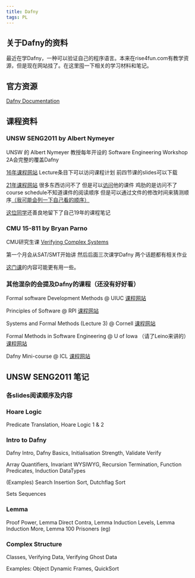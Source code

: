 ```yaml
---
title: Dafny
tags: PL
---
```


## 关于Dafny的资料

最近在学Dafny，一种可以验证自己的程序语言。本来在rise4fun.com有教学资源，但是现在网站挂了。在这里囤一下相关的学习材料和笔记。

<!--more-->

## 官方资源

[Dafny Documentation](https://dafny-lang.github.io/dafny/)

## 课程资料

### UNSW SENG2011 by Albert Nymeyer

UNSW 的 Albert Nymeyer 教授每年开设的 Software Engineering Workshop 2A会完整的覆盖Dafny

[16年课程网站](https://webcms3.cse.unsw.edu.au/SENG2011/16s1/) Lecture条目下可以访问课程计划 前四节课的slides可以下载

[21年课程网站](https://webcms3.cse.unsw.edu.au/SENG2011/21T3/outline) 很多东西访问不了 但是可以[访问](https://www.cse.unsw.edu.au/~anymeyer/2011/)他的课件 鸡肋的是访问不了course schedule不知道课件的阅读顺序 但是可以通过文件的修改时间来猜测顺序[（我可能会列一下自己看的顺序）](#各slides阅读顺序及内容)

[这位同学](https://lukakerr.github.io/uni/2011-notes)还善良地留下了自己19年的课程笔记

### CMU 15-811 by Bryan Parno

CMU研究生课 [Verifying Complex Systems](http://www.cs.cmu.edu/~15811/)

第一个月会从SAT/SMT开始讲 然后后面三次课学Dafny 两个话题都有相关作业

[这门课](https://courses.cs.washington.edu/courses/cse507/21au/index.html)的内容可能更有用一些。

### 其他混杂的会提及Dafny的课程（还没有好好看）

Formal software Development Methods @ UIUC 
[课程网站](https://courses.engr.illinois.edu/cs477/sp2019/)

Principles of Software @ RPI 
[课程网站](https://www.cs.rpi.edu/academics/courses/spring21/csci2600/)

Systems and Formal Methods (Lecture 3) @ Cornell 
[课程网站](https://www.cs.cornell.edu/courses/cs6480/2020sp/schedule/)

Formal Methods in Software Engineering @ U of Iowa （请了Leino来讲的） 
[课程网站](https://homepage.cs.uiowa.edu/~tinelli/classes/181/Fall21/index.shtml)

Dafny Mini-course @ ICL 
[课程网站](https://wp.doc.ic.ac.uk/sd/dafny-mini-course/)

## UNSW SENG2011 笔记

### 各slides阅读顺序及内容

### Hoare Logic

Predicate Translation, Hoare Logic 1 & 2

### Intro to Dafny

Dafny Intro, Dafny Basics, Initialisation Strength, Validate Verify

Array Quantifiers, Invariant WYSIWYG, Recursion Termination, Function Predicates, Induction DataTypes

(Examples) Search Insertion Sort, Dutchflag Sort

Sets Sequences

### Lemma

Proof Power, Lemma Direct Contra, Lemma Induction Levels, Lemma Induction More, Lemma 100 Prisoners (eg)

### Complex Structure

Classes, Verifying Data, Verifying Ghost Data

Examples: Object Dynamic Frames, QuickSort


